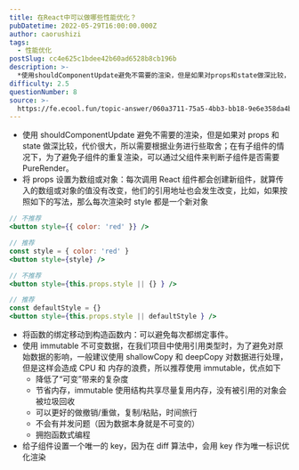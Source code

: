 ```yaml
---
title: 在React中可以做哪些性能优化？
pubDatetime: 2022-05-29T16:00:00.000Z
author: caorushizi
tags:
  - 性能优化
postSlug: cc4e625c1bdee42b60ad6528b8cb196b
description: >-
  *使用shouldComponentUpdate避免不需要的渲染，但是如果对props和state做深比较，代价很大，所以需要根据业务进行些取舍；在有子组件的情况下，为了避免子组件的重复渲染，可以通过
difficulty: 2.5
questionNumber: 8
source: >-
  https://fe.ecool.fun/topic-answer/060a3711-75a5-4bb3-bb18-9e6e358da4bf?orderBy=updateTime&order=desc&tagId=20
---
```


- 使用 shouldComponentUpdate 避免不需要的渲染，但是如果对 props 和 state 做深比较，代价很大，所以需要根据业务进行些取舍；在有子组件的情况下，为了避免子组件的重复渲染，可以通过父组件来判断子组件是否需要 PureRender。
- 将 props 设置为数组或对象：每次调用 React 组件都会创建新组件，就算传入的数组或对象的值没有改变，他们的引用地址也会发生改变，比如，如果按照如下的写法，那么每次渲染时 style 都是一个新对象

```jsx
// 不推荐
<button style={{ color: 'red' }} />

// 推荐
const style = { color: 'red' }
<button style={style} />

// 不推荐
<button style={this.props.style || {} } />

// 推荐
const defaultStyle = {}
<button style={this.props.style || defaultStyle } />

```

- 将函数的绑定移动到构造函数内：可以避免每次都绑定事件。
- 使用 immutable 不可变数据，在我们项目中使用引用类型时，为了避免对原始数据的影响，一般建议使用 shallowCopy 和 deepCopy 对数据进行处理，但是这样会造成 CPU 和 内存的浪费，所以推荐使用 immutable，优点如下
  - 降低了“可变”带来的复杂度
  - 节省内存，immutable 使用结构共享尽量复用内存，没有被引用的对象会被垃圾回收
  - 可以更好的做撤销/重做，复制/粘贴，时间旅行
  - 不会有并发问题（因为数据本身就是不可变的）
  - 拥抱函数式编程
- 给子组件设置一个唯一的 key，因为在 diff 算法中，会用 key 作为唯一标识优化渲染
